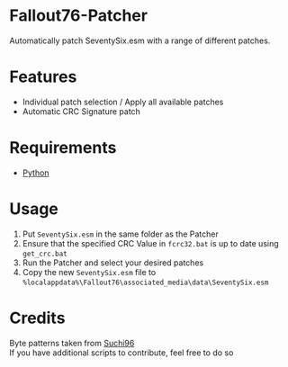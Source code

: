 # Fallout76-Patcher

Automatically patch SeventySix.esm with a range of different patches.

# Features

- Individual patch selection / Apply all available patches
- Automatic CRC Signature patch

# Requirements
- [Python](https://www.python.org/downloads/)

# Usage
1. Put `SeventySix.esm` in the same folder as the Patcher
2. Ensure that the specified CRC Value in `fcrc32.bat` is up to date using `get_crc.bat`
3. Run the Patcher and select your desired patches
4. Copy the new `SeventySix.esm` file to `%localappdata%\Fallout76\associated_media\data\SeventySix.esm`

# Credits

Byte patterns taken from [Suchi96](https://github.com/Suchi96/Fallout-76-Modding)
<br>
If you have additional scripts to contribute, feel free to do so
